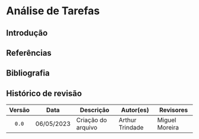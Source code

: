 # Análise de Tarefas
## Introdução

## Referências
<!-- FONTES CITADAS UTILIZADAS PARA EMBASAR O TEXTO, REMOVER CASO NÃO HOUVER  -->

## Bibliografia
<!-- FONTES CONSULTADAS DURANTE A ELABORAÇÃO DO TEXTO, CITADAS OU NÃO -->

## Histórico de revisão

| Versão     | Data        | Descrição            | Autor(es)                          | Revisores  |
| :--------: | :---------: | -------------------- | ---------------------------------- | ---------- |
| `0.0`      |  06/05/2023 | Criação do arquivo   | Arthur Trindade                | Miguel Moreira |
